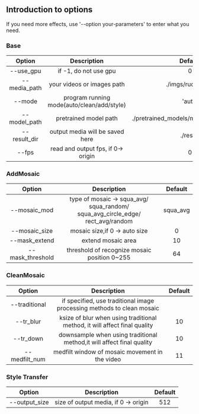 ## Introduction to options
If you need more effects,  use '--option your-parameters' to enter what you need.

### Base
|    Option    |        Description         |                 Default                 |
| :----------: | :------------------------: | :-------------------------------------: |
|  --use_gpu   |   if -1, do not use gpu    |                    0                    |
| --media_path | your videos or images path |            ./imgs/ruoruo.jpg            |
|    --mode    |    program running mode(auto/clean/add/style)    |                 'auto'                  |
| --model_path |   pretrained model path    | ./pretrained_models/mosaic/add_face.pth |
| --result_dir |  output media will be saved here|                 ./result          |
|    --fps    |    read and output fps, if 0-> origin    |                 0                  |

### AddMosaic
|    Option    |        Description         |                 Default                 |
| :----------: | :------------------------: | :-------------------------------------: |
| --mosaic_mod | type of mosaic -> squa_avg/ squa_random/ squa_avg_circle_edge/ rect_avg/random |                    squa_avg                    |
| --mosaic_size | mosaic size,if 0 -> auto size |            0            |
|    --mask_extend    |    extend mosaic area    |         10  |
| --mask_threshold | threshold of recognize mosaic position 0~255 | 64 |

### CleanMosaic
|    Option    |        Description         |                 Default                 |
| :----------: | :------------------------: | :-------------------------------------: |
| --traditional | if specified, use traditional image processing methods to clean mosaic |                                        |
| --tr_blur | ksize of blur when using traditional method, it will affect final quality |            10            |
|    --tr_down    |    downsample when using traditional method,it will affect final quality    |         10  |
| --medfilt_num | medfilt window of mosaic movement in the video | 11 |

### Style Transfer
|    Option    |        Description         |                 Default                 |
| :----------: | :------------------------: | :-------------------------------------: |
| --output_size | size of output media, if 0 -> origin |512|